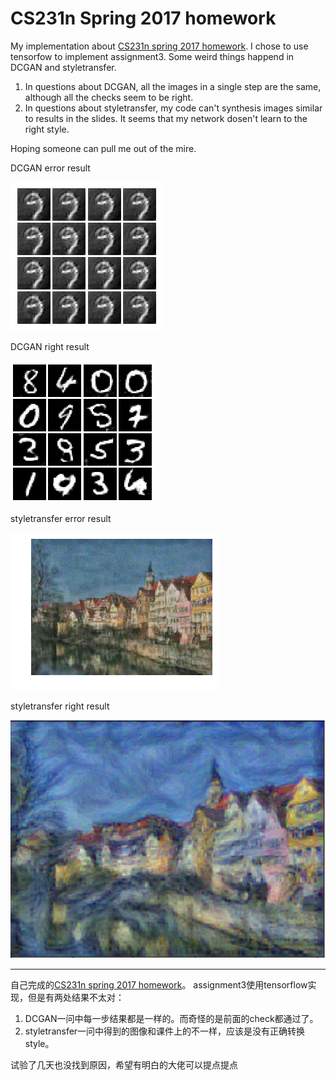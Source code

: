 # CS231n Spring 2017 homework
My implementation about [CS231n spring 2017 homework](http://cs231n.github.io/).
I chose to use tensorfow to implement assignment3. Some weird things happend in DCGAN and styletransfer.

1. In questions about DCGAN, all the images in a single step are the same, although all the checks seem to be right.
2. In questions about styletransfer, my code can't synthesis images similar to results in the slides. It seems that my network dosen't learn to the right style.

Hoping someone can pull me out of the mire.

DCGAN error result

![DCGAN error result](.gan.png) 

DCGAN right result

![DCGAN right result](.gan_right.png) 

styletransfer error result

![style error result](.style.png) 

styletransfer right result

![style right result](.style_right.png)

--------------
自己完成的[CS231n spring 2017 homework](http://cs231n.github.io/)。
assignment3使用tensorflow实现，但是有两处结果不太对：

1. DCGAN一问中每一步结果都是一样的。而奇怪的是前面的check都通过了。
2. styletransfer一问中得到的图像和课件上的不一样，应该是没有正确转换style。



试验了几天也没找到原因，希望有明白的大佬可以提点提点
